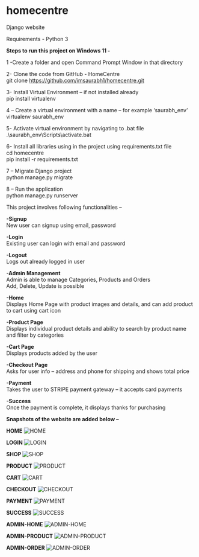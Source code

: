 # homecentre
Django website  

Requirements - Python 3   

**Steps to run this project on Windows 11 -**   

1 -Create a folder and open Command Prompt Window in that directory   

2- Clone the code from GitHub - HomeCentre  
git clone https://github.com/imsaurabh1/homecentre.git  

3- Install Virtual Environment – if not installed already    
pip install virtualenv  

4 – Create a virtual environment with a name – for example ‘saurabh_env’   
virtualenv saurabh_env  

5- Activate virtual environment by navigating to .bat file   
.\saurabh_env\Scripts\activate.bat  

6- Install all libraries using in the project using requirements.txt file  
cd homecentre  
pip install -r requirements.txt  

7 – Migrate Django project   
python manage.py migrate  

8 – Run the application  
python manage.py runserver  


This project involves following functionalities –   

**-Signup**   
New user can signup using email, password  

**-Login**  
Existing user can login with email and password  

**-Logout**  
Logs out already logged in user  

**-Admin Management**  
Admin is able to manage Categories, Products and Orders   
Add, Delete, Update is possible   

**-Home**   
Displays Home Page with product images and details, and can add product to cart using cart icon   

**-Product Page**  
Displays individual product details and ability to search by product name and filter by categories    

**-Cart Page**  
Displays products added by the user  

**-Checkout Page**  
Asks for user info – address and phone for shipping and shows total price   

**-Payment**  
Takes the user to STRIPE payment gateway – it accepts card payments  

**-Success**  
Once the payment is complete, it displays thanks for purchasing  


**Snapshots of the website are added below –**   


**HOME**
![HOME](/media/snaps/home.jpg)

**LOGIN**
![LOGIN](/media/snaps/login.jpg)

**SHOP**
![SHOP](/media/snaps/shop.jpg)

**PRODUCT**
![PRODUCT](/media/snaps/product.jpg)

**CART**
![CART](/media/snaps/cart.jpg)

**CHECKOUT**
![CHECKOUT](/media/snaps/checkout.jpg)

**PAYMENT**
![PAYMENT](/media/snaps/payment.jpg)

**SUCCESS**
![SUCCESS](/media/snaps/success.jpg)

**ADMIN-HOME**
![ADMIN-HOME](/media/snaps/admin-home.jpg)

**ADMIN-PRODUCT**
![ADMIN-PRODUCT](/media/snaps/admin-product.jpg)

**ADMIN-ORDER**
![ADMIN-ORDER](/media/snaps/admin-order.jpg)

